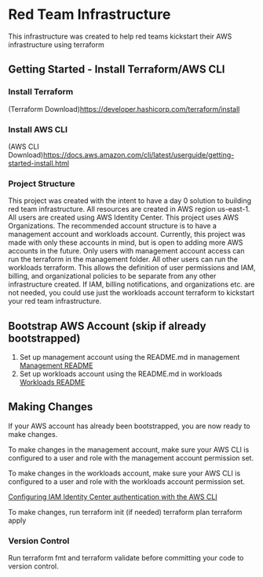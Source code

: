 # Red Team Infrastructure

This infrastructure was created to help red teams kickstart their AWS infrastructure using terraform

## Getting Started - Install Terraform/AWS CLI

### Install Terraform

(Terraform Download)<https://developer.hashicorp.com/terraform/install>

### Install AWS CLI

(AWS CLI Download)<https://docs.aws.amazon.com/cli/latest/userguide/getting-started-install.html>

### Project Structure

This project was created with the intent to have a day 0 solution to building red team infrastructure. All resources are created in AWS region us-east-1. All users are created using AWS Identity Center. This project uses AWS Organizations. The recommended account structure is to have a management account and workloads account. Currently, this project was made with only these accounts in mind, but is open to adding more AWS accounts in the future. Only users with management account access can run the terraform in the management folder. All other users can run the workloads terraform. This allows the definition of user permissions and IAM, billing, and organizational policies to be separate from any other infrastructure created. If IAM, billing notifications, and organizations etc. are not needed, you could use just the workloads account terraform to kickstart your red team infrastructure.

## Bootstrap AWS Account (skip if already bootstrapped)

1. Set up management account using the README.md in management [Management README](management/README.md)
2. Set up workloads account using the README.md in workloads [Workloads README](workloads/README.md)

## Making Changes

If your AWS account has already been bootstrapped, you are now ready to make changes.

To make changes in the management account, make sure your AWS CLI is configured to a user and role with the management account permission set.

To make changes in the workloads account, make sure your AWS CLI is configured to a user and role with the workloads account permission set.

[Configuring IAM Identity Center authentication with the AWS CLI](https://docs.aws.amazon.com/cli/latest/userguide/cli-configure-sso.html)

To make changes, run
terraform init (if needed)
terraform plan
terraform apply

### Version Control

Run terraform fmt and terraform validate before committing your code to version control.
